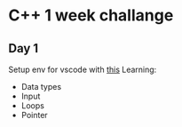 # C++ 1 week challange

## Day 1
Setup env for vscode with [this](https://code.visualstudio.com/docs/languages/cpp)
Learning:
- Data types
- Input
- Loops
- Pointer